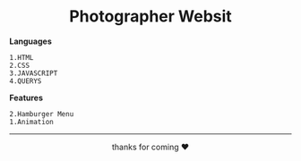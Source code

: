 
<h1 align="center">Photographer Websit</h1>

**Languages**
```
1.HTML
2.CSS
3.JAVASCRIPT
4.QUERYS
```
**Features**
```
2.Hamburger Menu
1.Animation
```

<hr>

<p align="center">thanks for coming  ❤️ </p>